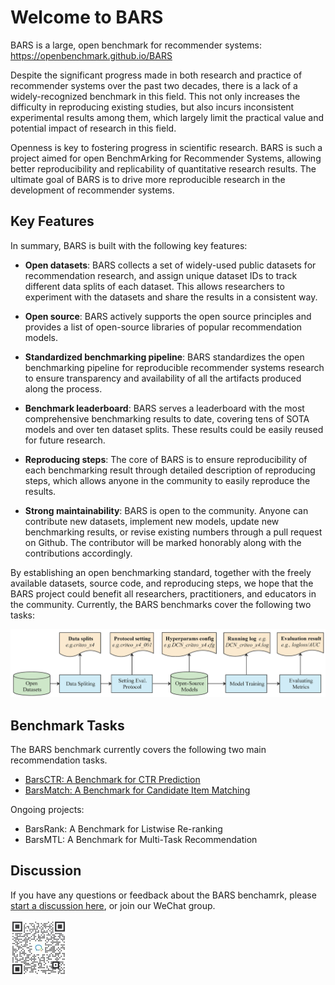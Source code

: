 # Welcome to BARS

BARS is a large, open benchmark for recommender systems: https://openbenchmark.github.io/BARS

Despite the significant progress made in both research and practice of recommender systems over the past two decades, there is a lack of a widely-recognized benchmark in this field. This not only increases the difficulty in reproducing existing studies, but also incurs inconsistent experimental results among them, which largely limit the practical value and potential impact of research in this field. 

Openness is key to fostering progress in scientific research. BARS is such a project aimed for open BenchmArking for Recommender Systems, allowing better reproducibility and replicability of quantitative research results. The ultimate goal of BARS is to drive more reproducible research in the development of recommender systems. 

## Key Features
In summary, BARS is built with the following key features:

+ **Open datasets**: BARS collects a set of widely-used public datasets for recommendation research, and assign unique dataset IDs to track different data splits of each dataset. This allows researchers to experiment with the datasets and share the results in a consistent way.

+ **Open source**: BARS actively supports the open source principles and provides a list of open-source libraries of popular recommendation models.

+ **Standardized benchmarking pipeline**: BARS standardizes the open benchmarking pipeline for reproducible recommender systems research to ensure transparency and availability of all the artifacts produced along the process.

+ **Benchmark leaderboard**: BARS serves a leaderboard with the most comprehensive benchmarking results to date, covering tens of SOTA models and over ten dataset splits. These results could be easily reused for future research.

+ **Reproducing steps**: The core of BARS is to ensure reproducibility of each benchmarking result through detailed description of reproducing steps, which allows anyone in the community to easily reproduce the results.

+ **Strong maintainability**: BARS is open to the community. Anyone can contribute new datasets, implement new models, update new benchmarking results, or revise existing numbers through a pull request on Github. The contributor will be marked honorably along with the contributions accordingly.

By establishing an open benchmarking standard, together with the freely available datasets, source code, and reproducing steps, we hope that the BARS project could benefit all researchers, practitioners, and educators in the community. Currently, the BARS benchmarks cover the following two tasks:

![Open Benchmarking Pipeline](docs/img/pipeline.jpg)

## Benchmark Tasks

The BARS benchmark currently covers the following two main recommendation tasks. 

+ [BarsCTR: A Benchmark for CTR Prediction](https://openbenchmark.github.io/BARS/ctr-prediction)
+ [BarsMatch: A Benchmark for Candidate Item Matching](https://openbenchmark.github.io/BARS/candidate_matching)

Ongoing projects:

+ BarsRank: A Benchmark for Listwise Re-ranking
+ BarsMTL: A Benchmark for Multi-Task Recommendation


## Discussion

If you have any questions or feedback about the BARS benchamrk, please [start a discussion here](https://github.com/openbenchmark/BARS/discussions/new), or join our WeChat group.

![Scan QR code](docs/img/wechat.jpg)



